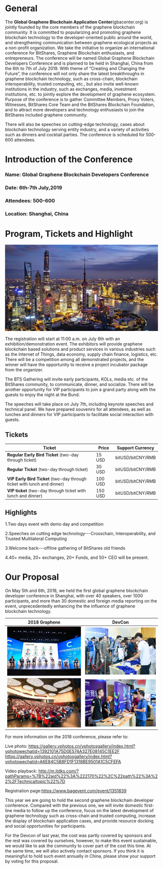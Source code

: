 # General
The **Global Graphene Blockchain Application Center**(gbacenter.org) is jointly founded by the core members of the graphene blockchain community. It is committed to popularizing and promoting graphene blockchain technology to the developer-oriented public around the world, and strengthening communication between graphene ecological projects as a non-profit organization. We take the initiative to organize an international conference for BitShares, Graphene Blockchain enthusiasts, and entrepreneurs. The conference will be named Global Graphene Blockchain Developers Conference and is planned to be held in Shanghai, China from the 6th to 7th of July 2019. With theme of “Creating and Changing the Future”, the conference will not only share the latest breakthroughs in graphene blockchain technology, such as cross-chain, blockchain interoperability, trusted computing, etc., but also invite well-known institutions in the industry, such as exchanges, media, investment institutions, etc. to jointly explore the development of graphene ecosystem. Purpose of the conference is to gather Committee Members, Proxy Voters, Witnesses, BitShares Core Team and the BitShares Blockchain Foundation, and to attract more developers and technology enthusiasts to join the BitShares included graphene community.

There will also be speeches on cutting-edge technology, cases about blockchain technology serving entity industry, and a variety of activities such as dinners and cocktail parties. The conference is scheduled for 500-600 attendees.

# Introduction of the Conference

### Name: Global Graphene Blockchain Developers Conference
### Date: 6th-7th July,2019
### Attendees: 500-600 
### Location: Shanghai, China

# Program, Tickets and Highlight

![avatar](images/1.png)

The registration will start at 11:00 a.m. on July 6th with an exhibition/demonstration event. The exhibitors will provide graphene blockchain based solutions and product services in various industries such as the Internet of Things, data economy, supply chain finance, logistics, etc. There will be a competition among all demonstrated projects, and the winner will have the opportunity to receive a project incubator package from the organizer.

The BTS Gathering will invite early participants, KOLs, media etc. of the BitShares community, to communicate, dinner, and socialize. There will be another opportunity for VIP participants to join a grand party along with the guests to enjoy the night at the Bund.

The speeches will take place on July 7th, including keynote speeches and technical panel. We have prepared souvenirs for all attendees, as well as lunches and dinners for VIP participants to facilitate social interaction with guests.

## Tickets

|Ticket|Price|Support Currency|
|---|---|---|
|**Regular Early Bird Ticket** (two-day through ticket) |15 USD |bitUSD/bitCNY/RMB|
|**Regular Ticket** (two-day through ticket)| 30 USD |bitUSD/bitCNY/RMB|
|**VIP Early Bird Ticket** (two-day through ticket with lunch and dinner) |100 USD|bitUSD/bitCNY/RMB|
|**VIP ticket** (two-day through ticket with lunch and dinner)| 150 USD|bitUSD/bitCNY/RMB|

## Highlights

1.Two days event with demo day and competition

2.Speeches on cutting edge technology---Crosschain, Interoperability, and Trusted Multilateral Computing

3.Welcome back---offline gathering of BitShares old friends

4.40+ media, 20+ exchanges, 20+ Funds, and 50+ CEO will be present. 

# Our Proposal

On May 5th and 6th, 2018, we held the first global graphene blockchain developer conference in Shanghai, with over 40 speakers, over 1000 participants, and more than 30 domestic and foreign media reporting on the event, unprecedentedly enhancing the the influence of graphene blockchain technology. 

2018 Graphene|DevCon
:---:|:---:
![avatar](images/2.png)|![avatar](images/3.png)
![avatar](images/4.png)|![avatar](images/5.png)


For more information on the 2018 conference, please refer to:

Live photo:
https://gallery.vphotos.cn/vphotosgallery/index.html?vphotowechatid=1392101A75D0E574A327E08145C1EE2F
https://gallery.vphotos.cn/vphotosgallery/index.html?vphotowechatid=A6E84C5B8FD1F1318BE9501A1C5CFEFA

Video playback:
http://m.itdks.com/?pathParams=%7B%22aid%22%3A%222170%22%2C%22path%22%3A%22%2FTechnicaltopic%22%7D

Registration page:https://www.bagevent.com/event/1351839

This year we are going to hold the second graphene blockchain developer conference. Compared with the previous one, we will invite domestic first-line media to follow up the conference, focus on the latest development of graphene technology such as cross-chain and trusted computing, increase the display of blockchain application cases, and provide resource docking and social opportunities for participants. 

For the Devcon of last year, the cost was partly covered by sponsors and the rest was covered by ourselves, however, to make this event sustainable, we would like to ask the community to cover part of the cost this time. At the same time, we will also actively contact sponsors. If you think it is meaningful to hold such event annually in China, please show your support by voting for this proposal. 
